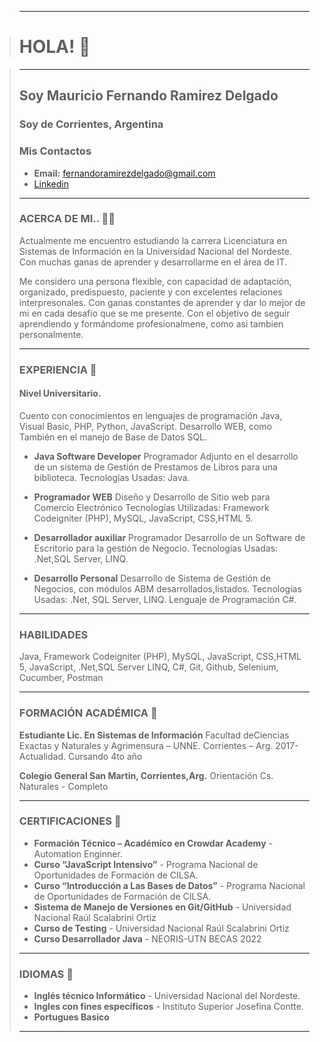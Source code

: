 > ____________________________________________________________________________________________

> # HOLA! 👋

> ____________________________________________________________________________________________
>
> ## Soy Mauricio Fernando Ramirez Delgado
>
> ### Soy de Corrientes, Argentina
>
> ### Mis Contactos
>
> - **Email:** fernandoramirezdelgado@gmail.com
> - [Linkedin](https://www.linkedin.com/in/ferrdel/)
>
> ____________________________________________________________________________________________
>
> ### ACERCA DE MI.. 👨‍💻
>
> Actualmente me encuentro estudiando la carrera Licenciatura en Sistemas de Información en la Universidad Nacional del Nordeste. Con muchas ganas de aprender y desarrollarme en el área de IT.
> 
> Me considero una persona flexible, con capacidad de adaptación, organizado, predispuesto, paciente y con excelentes relaciones interpresonales. Con ganas constantes de aprender y dar lo mejor de mi en cada desafio que se me presente. Con el objetivo de seguir aprendiendo y formándome profesionalmene, como asi tambien personalmente.
>
>____________________________________________________________________________________________
>
> ### EXPERIENCIA 📝
> #### Nivel Universitario.
>    Cuento con conocimientos en lenguajes de programación Java, Visual Basic, PHP, Python, JavaScript. Desarrollo WEB, como También en el manejo de Base de Datos SQL.
>
> - **Java Software Developer**
> Programador Adjunto en el desarrollo de un sistema de Gestión de Prestamos de Libros para una biblioteca. Tecnologías Usadas: Java.
>
> - **Programador WEB**
> Diseño y Desarrollo de Sitio web para Comercio Electrónico Tecnologías Utilizadas: Framework Codeigniter (PHP), MySQL, JavaScript, CSS,HTML 5.
>
> - **Desarrollador auxiliar** 
> Programador Desarrollo de un Software de Escritorio para la gestión de Negocio. Tecnologías Usadas: .Net,SQL Server, LINQ.
>
> - **Desarrollo Personal**
> Desarrollo de Sistema de Gestión de Negocios, con módulos ABM desarrollados,listados. Tecnologías Usadas: .Net, SQL Server, LINQ. Lenguaje de Programación C#.
>
> ____________________________________________________________________________________________
>
> ### HABILIDADES
>   Java, Framework Codeigniter (PHP), MySQL, JavaScript, CSS,HTML 5, JavaScript, .Net,SQL Server
>   LINQ, C#, Git, Github, Selenium, Cucumber, Postman
>
> ____________________________________________________________________________________________
>
> ### FORMACIÓN ACADÉMICA 📝
>
> **Estudiante Lic. En Sistemas de Información**
>            Facultad deCiencias Exactas y Naturales y Agrimensura – UNNE. Corrientes – Arg.
>                                                          2017- Actualidad. Cursando 4to año
>
> **Colegio General San Martin, Corrientes,Arg.**
>            Orientación Cs. Naturales - Completo
> ____________________________________________________________________________________________
>
> ###  CERTIFICACIONES 📝
>
> - **Formación Técnico – Académico en Crowdar Academy** - Automation Enginner.
> - **Curso “JavaScript Intensivo”** - Programa Nacional de Oportunidades de Formación de CILSA.
> - **Curso “Introducción a Las Bases de Datos”** - Programa Nacional de Oportunidades de Formación de CILSA.
> - **Sistema de Manejo de Versiones en Git/GitHub** - Universidad Nacional Raúl Scalabrini Ortiz
> - **Curso de Testing** - Universidad Nacional Raúl Scalabrini Ortiz
> - **Curso Desarrollador Java** - NEORIS-UTN BECAS 2022
>
> ____________________________________________________________________________________________
>
> ### IDIOMAS 📝
>
> - **Inglés técnico Informático** - Universidad Nacional del Nordeste.
> - **Ingles con fines específicos** - Instituto Superior Josefina Contte.
> - **Portugues Basico** 
>
> ____________________________________________________________________________________________
>